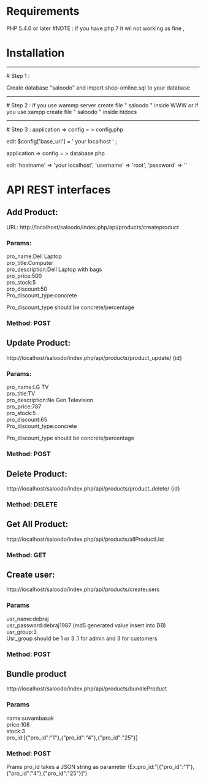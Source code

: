 # Requirements
PHP 5.4.0 or later
#NOTE : if you have php 7 it wii not working as fine  ,
# Installation
<hr>
# Step 1 :

Create database "saloodo" and  import shop-omline.sql to your database
<hr>
# Step 2 :
if you use wammp server create file " saloodo "  inside WWW 
or if you use xampp create file " saloodo " inside htdocs 
<hr>
# Step 3 :
application => config = > config.php

edit  $config['base_url'] = ' your localhost ' ;

application => config = > database.php

edit          'hostname' => 'your localhost',
              'username' => 'root',
	'password' => ''

# API REST interfaces

## Add Product:
URL: http://localhost/saloodo/index.php/api/products/createproduct
### Params:
pro_name:Dell Laptop <br />
pro_title:Computer  <br />
pro_description:Dell Laptop with bags <br />
pro_price:500 <br />
pro_stock:5 <br />
pro_discount:50 <br />
Pro_discount_type:concrete <br />

Pro_discount_type should be concrete/percentage <br />
### Method: POST

## Update Product: 
http://localhost/saloodo/index.php/api/products/product_update/ {id}

### Params:
pro_name:LG TV <br />
pro_title:TV <br />
pro_description:Ne Gen Television <br />
pro_price:787 <br />
pro_stock:5 <br />
pro_discount:65 <br />
Pro_discount_type:concrete <br />

Pro_discount_type should be concrete/percentage
### Method: POST

## Delete Product: 
http://localhost/saloodo/index.php/api/products/product_delete/ {id}

### Method: DELETE


## Get All Product:
http://localhost/saloodo/index.php/api/products/allProductList

### Method: GET

## Create user:
http://localhost/saloodo/index.php/api/products/createusers

### Params
usr_name:debraj <br />
usr_password:debraj1987 (md5 generated value insert into DB) <br />
usr_group:3 <br />
Usr_group should be 1 or 3 .1 for admin and 3 for customers <br />
### Method: POST

## Bundle product
http://localhost/saloodo/index.php/api/products/bundleProduct

### Params
name:suvambasak <br />
price:108 <br />
stock:3 <br />
pro_id:[{"pro_id":"1"},{"pro_id":"4"},{"pro_id":"25"}] <br />

### Method: POST
Prams pro_id takes a JSON string as parameter (Ex.pro_id:”[{"pro_id":"1"},{"pro_id":"4"},{"pro_id":"25"}]“)






